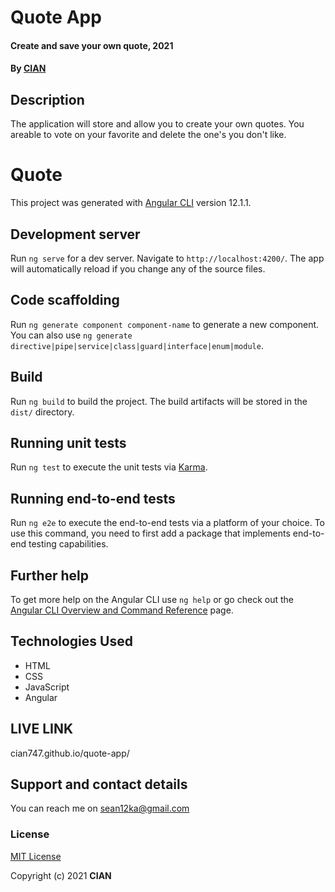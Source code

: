 # Quote App
#### Create and save your own quote, 2021
#### By **[CIAN](https://github.com/Cian747)**
## Description
The application will store and allow you to create your own quotes. You areable to vote on your favorite and delete the one's you don't like.
# Quote

This project was generated with [Angular CLI](https://github.com/angular/angular-cli) version 12.1.1.

## Development server

Run `ng serve` for a dev server. Navigate to `http://localhost:4200/`. The app will automatically reload if you change any of the source files.

## Code scaffolding

Run `ng generate component component-name` to generate a new component. You can also use `ng generate directive|pipe|service|class|guard|interface|enum|module`.

## Build

Run `ng build` to build the project. The build artifacts will be stored in the `dist/` directory.

## Running unit tests

Run `ng test` to execute the unit tests via [Karma](https://karma-runner.github.io).

## Running end-to-end tests

Run `ng e2e` to execute the end-to-end tests via a platform of your choice. To use this command, you need to first add a package that implements end-to-end testing capabilities.

## Further help

To get more help on the Angular CLI use `ng help` or go check out the [Angular CLI Overview and Command Reference](https://angular.io/cli) page.

## Technologies Used
* HTML
* CSS
* JavaScript
* Angular

## LIVE LINK
cian747.github.io/quote-app/

## Support and contact details
You can reach me on sean12ka@gmail.com
### License
[MIT License](https://github.com/Cian747/quote-app/blob/main/license.txt)

Copyright (c) 2021 **CIAN**